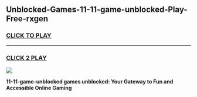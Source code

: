 
## Unblocked-Games-11-11-game-unblocked-Play-Free-rxgen
<h3>
<a href="https://premium76.site?title=11-11-game-unblocked&ref=21A">CLICK TO PLAY</a></h3>
<hr>

<h3>
<a href="https://premium76.site?title=11-11-game-unblocked&ref=21A">CLICK 2 PLAY</a>
  
</h3>

<a href="https://premium76.site?title=11-11-game-unblocked&ref=21A"><img src="https://clearcache.store/games.png"></a>


**11-11-game-unblocked games unblocked: Your Gateway to Fun and Accessible Online Gaming**
